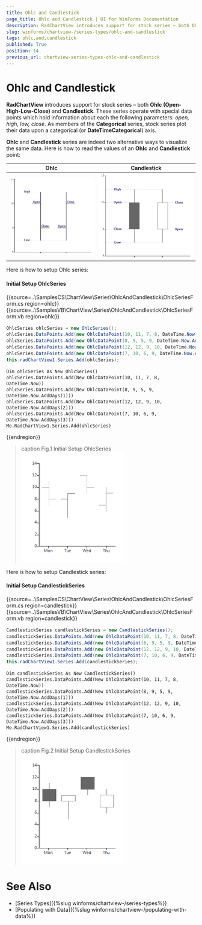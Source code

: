 ```yaml
---
title: Ohlc and Candlestick
page_title: Ohlc and Candlestick | UI for WinForms Documentation
description: RadChartView introduces support for stock series – both Ohlc (Open-High-Low-Close) and Candlestick
slug: winforms/chartview-/series-types/ohlc-and-candlestick
tags: ohlc,and,candlestick
published: True
position: 14
previous_url: chartview-series-types-ohlc-and-candlestick
---
```


# Ohlc and Candlestick

__RadChartView__ introduces support for stock series – both __Ohlc (Open-High-Low-Close)__ and __Candlestick__. These series operate with special data points which hold information about each the following parameters: *open, high, low, close*. As members of the __Categorical__ series, stock series plot their data upon a categorical (or __DateTimeCategorical__) axis.

__Ohlc__ and __Candlestick__ series are indeed two alternative ways to visualize the same data. Here is how to read the values of an __Ohlc__ and __Candlestick__ point:
 

|  __Ohlc__  |  __Candlestick__  |
| ------ | ------ |
|![chartview-series-types-ohlc-and-candlestick 001](images/chartview-series-types-ohlc-and-candlestick001.png)|![chartview-series-types-ohlc-and-candlestick 002](images/chartview-series-types-ohlc-and-candlestick002.png)|

Here is how to setup Ohlc series: 

#### Initial Setup OhlcSeries

{{source=..\SamplesCS\ChartView\Series\OhlcAndCandlestick\OhlcSeriesForm.cs region=ohlc}} 
{{source=..\SamplesVB\ChartView\Series\OhlcAndCandlestick\OhlcSeriesForm.vb region=ohlc}} 

````C#
OhlcSeries ohlcSeries = new OhlcSeries();
ohlcSeries.DataPoints.Add(new OhlcDataPoint(10, 11, 7, 8, DateTime.Now));
ohlcSeries.DataPoints.Add(new OhlcDataPoint(8, 9, 5, 9, DateTime.Now.AddDays(1)));
ohlcSeries.DataPoints.Add(new OhlcDataPoint(12, 12, 9, 10, DateTime.Now.AddDays(2)));
ohlcSeries.DataPoints.Add(new OhlcDataPoint(7, 10, 6, 9, DateTime.Now.AddDays(3)));
this.radChartView1.Series.Add(ohlcSeries);

````
````VB.NET
Dim ohlcSeries As New OhlcSeries()
ohlcSeries.DataPoints.Add(New OhlcDataPoint(10, 11, 7, 8, DateTime.Now))
ohlcSeries.DataPoints.Add(New OhlcDataPoint(8, 9, 5, 9, DateTime.Now.AddDays(1)))
ohlcSeries.DataPoints.Add(New OhlcDataPoint(12, 12, 9, 10, DateTime.Now.AddDays(2)))
ohlcSeries.DataPoints.Add(New OhlcDataPoint(7, 10, 6, 9, DateTime.Now.AddDays(3)))
Me.RadChartView1.Series.Add(ohlcSeries)

````

{{endregion}} 

>caption Fig.1 Initial Setup OhlcSeries
![chartview-series-types-ohlc-and-candlestick 003](images/chartview-series-types-ohlc-and-candlestick003.png)

Here is how to setup Candlestick series:

#### Initial Setup CandlestickSeries

{{source=..\SamplesCS\ChartView\Series\OhlcAndCandlestick\OhlcSeriesForm.cs region=candlestick}} 
{{source=..\SamplesVB\ChartView\Series\OhlcAndCandlestick\OhlcSeriesForm.vb region=candlestick}} 

````C#
CandlestickSeries candlestickSeries = new CandlestickSeries();
candlestickSeries.DataPoints.Add(new OhlcDataPoint(10, 11, 7, 8, DateTime.Now));
candlestickSeries.DataPoints.Add(new OhlcDataPoint(8, 9, 5, 9, DateTime.Now.AddDays(1)));
candlestickSeries.DataPoints.Add(new OhlcDataPoint(12, 12, 9, 10, DateTime.Now.AddDays(2)));
candlestickSeries.DataPoints.Add(new OhlcDataPoint(7, 10, 6, 9, DateTime.Now.AddDays(3)));
this.radChartView1.Series.Add(candlestickSeries);

````
````VB.NET
Dim candlestickSeries As New CandlestickSeries()
candlestickSeries.DataPoints.Add(New OhlcDataPoint(10, 11, 7, 8, DateTime.Now))
candlestickSeries.DataPoints.Add(New OhlcDataPoint(8, 9, 5, 9, DateTime.Now.AddDays(1)))
candlestickSeries.DataPoints.Add(New OhlcDataPoint(12, 12, 9, 10, DateTime.Now.AddDays(2)))
candlestickSeries.DataPoints.Add(New OhlcDataPoint(7, 10, 6, 9, DateTime.Now.AddDays(3)))
Me.RadChartView1.Series.Add(candlestickSeries)

````

{{endregion}} 

>caption Fig.2 Initial Setup CandlestickSeries
![chartview-series-types-ohlc-and-candlestick 004](images/chartview-series-types-ohlc-and-candlestick004.png)

# See Also

* [Series Types]({%slug winforms/chartview-/series-types%})
* [Populating with Data]({%slug winforms/chartview-/populating-with-data%})
